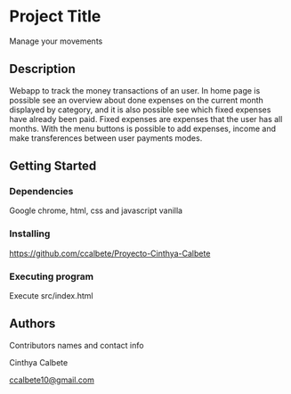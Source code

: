 # Project Title

Manage your movements

## Description

Webapp to track the money transactions of an user. 
In home page is possible see an overview about done expenses on the current month displayed by category, and it is also possible see which fixed expenses have already been paid.
Fixed expenses are expenses that the user has all months.
With the menu buttons is possible to add expenses, income and make transferences between user payments modes.

## Getting Started

### Dependencies

Google chrome, html, css and javascript vanilla

### Installing

https://github.com/ccalbete/Proyecto-Cinthya-Calbete

### Executing program

Execute src/index.html

## Authors

Contributors names and contact info

Cinthya Calbete

ccalbete10@gmail.com

